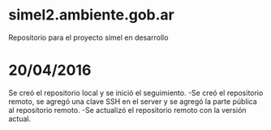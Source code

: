 # simel2.ambiente.gob.ar
Repositorio para el proyecto simel en desarrollo

# 20/04/2016
Se creó el repositorio local y se inició el seguimiento.
-Se creó el repositorio remoto, se agregó una clave SSH en el server y se agregó la parte pública al repositorio remoto.
-Se actualizó el repositorio remoto con la versión actual.
